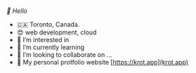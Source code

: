 *👋 Hello* 
- :canada: Toronto, Canada.
- :heart_eyes: web development, cloud
- 👀 I’m interested in 
- 🌱 I’m currently learning 
- 💞️ I’m looking to collaborate on ...
- :link: My personal protfolio website [https://krot.app](krot.app)

<!---
andreyka-web/andreyka-web is a ✨ special ✨ repository because its `README.md` (this file) appears on your GitHub profile.
You can click the Preview link to take a look at your changes.
--->
